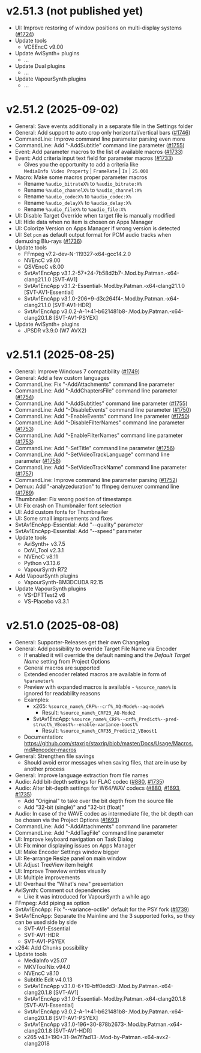 ﻿<!--
v2.5x.0 (not published yet)
====================

- ...
- Update tools
    - ...
- Update AviSynth+ plugins
    - ...
- Update Dual plugins
    - ...
- Update VapourSynth plugins
    - ...
-->


v2.51.3 (not published yet)
====================

- UI: Improve restoring of window positions on multi-display systems ([#1724](/../../issues/1724))
- Update tools
    - VCEEncC v9.00
- Update AviSynth+ plugins
    - ...
- Update Dual plugins
    - ...
- Update VapourSynth plugins
    - ...


v2.51.2 (2025-09-02)
====================

- General: Save events additionally in a separate file in the Settings folder
- General: Add support to auto crop only horizontal/vertical bars ([#1746](/../../issues/1746))
- CommandLine: Improve command line parameter parsing even more
- CommandLine: Add "-AddSubtitle" command line parameter ([#1755](/../../issues/1755))
- Event: Add parameter macros to the list of available macros ([#1733](/../../issues/1733))
- Event: Add criteria input text field for parameter macros ([#1733](/../../issues/1733))
    - Gives you the opportunity to add a criteria like  
        `MediaInfo Video Property` | `FrameRate` | `Is` | `25.000`
- Macro: Make some macros proper parameter macros
    - Rename `%audio_bitrateX%` to `%audio_bitrate:X%`
    - Rename `%audio_channelX%` to `%audio_channel:X%`
    - Rename `%audio_codecX%` to `%audio_codec:X%`
    - Rename `%audio_delayX%` to `%audio_delay:X%`
    - Rename `%audio_fileX%` to `%audio_file:X%`
- UI: Disable Target Override when target file is manually modified
- UI: Hide data when no item is chosen on Apps Manager
- UI: Colorize Version on Apps Manager if wrong version is detected
- UI: Set `pcm` as default output format for PCM audio tracks when demuxing Blu-rays ([#1736](/../../issues/1736))
- Update tools
    - FFmpeg v7.2-dev-N-119327-x64-gcc14.2.0
    - NVEncC v9.00
    - QSVEncC v8.00
    - SvtAv1EncApp v3.1.2-57+24-7b58d2b7-.Mod.by.Patman.-x64-clang21.1.0 [SVT-AV1]
    - SvtAv1EncApp v3.1.2-Essential-.Mod.by.Patman.-x64-clang21.1.0 [SVT-AV1-Essential]
    - SvtAv1EncApp v3.1.0-206+9-d3c264f4-.Mod.by.Patman.-x64-clang21.1.0 [SVT-AV1-HDR]
    - SvtAv1EncApp v3.0.2-A-1+41-b621481b8-.Mod.by.Patman.-x64-clang20.1.8 [SVT-AV1-PSYEX]
- Update AviSynth+ plugins
    - JPSDR v3.9.0 (W7 AVX2)


v2.51.1 (2025-08-25)
====================

- General: Improve Windows 7 compatibility ([#1749](/../../issues/1749))
- General: Add a few custom languages
- CommandLine: Fix "-AddAttachments" command line parameter
- CommandLine: Add "-AddChaptersFile" command line parameter ([#1754](/../../issues/1754))
- CommandLine: Add "-AddSubtitles" command line parameter ([#1755](/../../issues/1755))
- CommandLine: Add "-DisableEvents" command line parameter ([#1750](/../../issues/1750))
- CommandLine: Add "-EnableEvents" command line parameter ([#1750](/../../issues/1750))
- CommandLine: Add "-DisableFilterNames" command line parameter ([#1753](/../../issues/1753))
- CommandLine: Add "-EnableFilterNames" command line parameter ([#1753](/../../issues/1753))
- CommandLine: Add "-SetTitle" command line parameter ([#1756](/../../issues/1756))
- CommandLine: Add "-SetVideoTrackLanguage" command line parameter ([#1758](/../../issues/1758))
- CommandLine: Add "-SetVideoTrackName" command line parameter ([#1757](/../../issues/1757))
- CommandLine: Improve command line parameter parsing ([#1752](/../../issues/1752))
- Demux: Add "-analyzeduration" to ffmpeg demuxer command line ([#1769](/../../issues/1769))
- Thumbnailer: Fix wrong position of timestamps
- UI: Fix crash on Thumbnailer font selection
- UI: Add custom fonts for Thumbnailer
- UI: Some small improvements and fixes
- SvtAv1EncApp-Essential: Add "--quality" parameter
- SvtAv1EncApp-Essential: Add "--speed" parameter
- Update tools
    - AviSynth+ v3.7.5
    - DoVi_Tool v2.3.1
    - NVEncC v8.11
    - Python v3.13.6
    - VapourSynth R72
- Add VapourSynth plugins
    - VapourSynth-BM3DCUDA R2.15
- Update VapourSynth plugins
    - VS-DFTTest2 v8
    - VS-Placebo v3.3.1


v2.51.0 (2025-08-08)
====================

- General: Supporter-Releases get their own Changelog
- General: Add possibility to override Target File Name via Encoder
    - If enabled it will override the default naming and the *Default Target Name* setting from Project Options
    - General macros are supported
    - Extended encoder related macros are available in form of `%parameter%`
    - Preview with expanded macros is available - `%source_name%` is ignored for readability reasons
    - Examples:
        - x265: `%source_name%_CRF%--crf%_AQ-Mode%--aq-mode%`
            - Result: `%source_name%_CRF23_AQ-Mode2`
        - SvtAv1EncApp: `%source_name%_CRF%--crf%_Predict%--pred-struct%_VBoost%--enable-variance-boost%`
            - Result: `%source_name%_CRF35_Predict2_VBoost1`
    - Documentation: https://github.com/staxrip/staxrip/blob/master/Docs/Usage/Macros.md#encoder-macros
- General: Strengthen file savings
    - Should avoid error messages when saving files, that are in use by another process
- General: Improve language extraction from file names
- Audio: Add bit-depth settings for FLAC codec ([#880](/../../issues/880), [#1735](/../../issues/1735))
- Audio: Alter bit-depth settings for W64/WAV codecs ([#880](/../../issues/880), [#1693](/../../issues/1693), [#1735](/../../issues/1735))
    - Add "Original" to take over the bit depth from the source file
    - Add "32-bit (single)" and "32-bit (float)"
- Audio: In case of the WAVE codec as intermediate file, the bit depth can be chosen via the Project Options ([#1693](/../../issues/1693))
- CommandLine: Add "-AddAttachments" command line parameter
- CommandLine: Add "-AddTagFile" command line parameter
- UI: Improve keyboard navigation on Task Dialog
- UI: Fix minor displaying issues on Apps Manager
- UI: Make Encoder Settings window bigger
- UI: Re-arrange Resize panel on main window
- UI: Adjust TreeView item height
- UI: Improve Treeview entries visually
- UI: Multiple improvements
- UI: Overhaul the "What's new" presentation
- AviSynth: Comment out dependencies
    - Like it was introduced for VapourSynth a while ago
- FFmpeg: Add piping as option
- SvtAv1EncApp: Fix "--variance-octile" default for the PSY fork ([#1739](/../../issues/1739))
- SvtAv1EncApp: Separate the Mainline and the 3 supported forks, so they can be used side by side
    - SVT-AV1-Essential
    - SVT-AV1-HDR
    - SVT-AV1-PSYEX
- x264: Add Chunks possibility
- Update tools
    - MediaInfo v25.07
    - MKVToolNix v94.0
    - NVEncC v8.10
    - Subtitle Edit v4.0.13
    - SvtAv1EncApp v3.1.0-6+19-bff0edd3-.Mod.by.Patman.-x64-clang20.1.8 [SVT-AV1]
    - SvtAv1EncApp v3.1.0-Essential-.Mod.by.Patman.-x64-clang20.1.8 [SVT-AV1-Essential]
    - SvtAv1EncApp v3.0.2-A-1+41-b621481b8-.Mod.by.Patman.-x64-clang20.1.8 [SVT-AV1-PSYEX]
    - SvtAv1EncApp v3.1.0-196+30-878b2673-.Mod.by.Patman.-x64-clang20.1.8 [SVT-AV1-HDR]
    - x265 v4.1+190+31-9e7f7ad13-.Mod-by-Patman.-x64-avx2-clang2018
